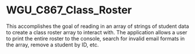 # WGU_C867_Class_Roster
This accomplishes the goal of reading in an array of strings of student data to create a class roster array to interact with.  The application allows a user to print the entire roster to the console, search for invalid email formats in the array, remove a student by ID, etc.
